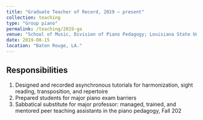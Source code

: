 ```yaml
---
title: "Graduate Teacher of Record, 2019 – present"
collection: teaching
type: "Group piano"
permalink: /teaching/2019-ga
venue: "School of Music, Division of Piano Pedagogy; Louisiana State University, Louisiana "
date: 2019-08-15
location: "Baton Rouge, LA."
---
```


Responsibilities
------
1. Designed and recorded asynchronous tutorials for harmonization, sight reading, transposition, 	and repertoire
2. Prepared students for major piano exam barriers
3. Sabbatical substitute for major professor: managed, trained, and mentored peer teaching 	assistants in the piano pedagogy, Fall 202


